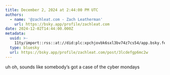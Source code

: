 ```yaml
---
title: December 2, 2024 at 2:44:00 PM UTC
authors:
  - name: '@zachleat.com - Zach Leatherman'
    url: https://bsky.app/profile/zachleat.com
date: 2024-12-02T14:44:00.000Z
metadata:
  uuid: >-
    11ty/import::rss::at://did:plc:xpchjovbk6sxl3bv74z7cs54/app.bsky.feed.post/3lcdefgp6mc2w
  type: bluesky
  url: https://bsky.app/profile/zachleat.com/post/3lcdefgp6mc2w
---
```

uh oh, sounds like somebody’s got a case of the cyber mondays